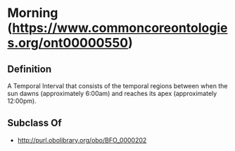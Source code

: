 # Morning (https://www.commoncoreontologies.org/ont00000550)

## Definition
A Temporal Interval that consists of the temporal regions between when the sun dawns (approximately 6:00am) and reaches its apex (approximately 12:00pm).

## Subclass Of
- http://purl.obolibrary.org/obo/BFO_0000202

